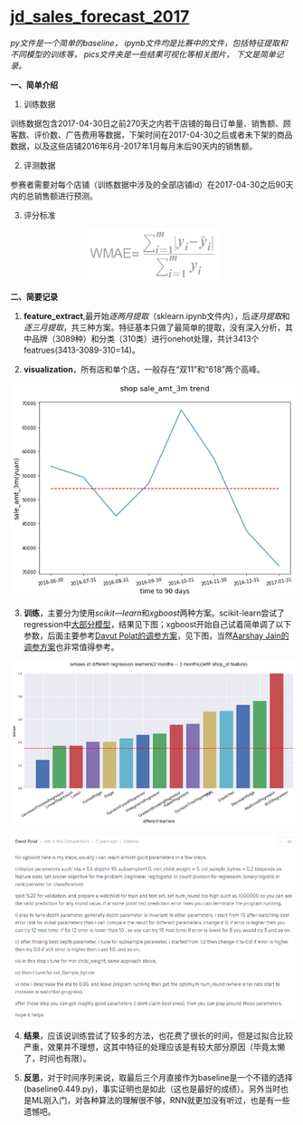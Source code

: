 # [jd_sales_forecast_2017](https://jdder.jd.com/index/jddDetail?matchId=0890e7edc3c840ea9351e9d736da1e16)


*py文件是一个简单的baseline，
ipynb文件均是比赛中的文件，包括特征提取和不同模型的训练等，
pics文件夹是一些结果可视化等相关图片，
下文是简单记录。*

**一、简单介绍**

1. 训练数据

训练数据包含2017-04-30日之前270天之内若干店铺的每日订单量、销售额、顾客数、评价数、广告费用等数据，下架时间在2017-04-30之后或者未下架的商品数据，以及这些店铺2016年6月-2017年1月每月末后90天内的销售额。

2. 评测数据

参赛者需要对每个店铺（训练数据中涉及的全部店铺id）在2017-04-30之后90天内的总销售额进行预测。

3. 评分标准
<p align='center'>
   <img src=pics/sample_score.png>
</p>

**二、简要记录**

1. **feature_extract**,最开始*逐两月提取*（sklearn.ipynb文件内），后*逐月提取*和*逐三月提取*，共三种方案。特征基本只做了最简单的提取，没有深入分析，其中品牌（3089种）和分类（310类）进行onehot处理，共计3413个featrues(3413-3089-310=14)。

2. **visualization**，所有店和单个店，一般存在“双11”和“618”两个高峰。
<p align='center'>
   <img src=pics/sales_amt_3m_shop1148.png>
</p>

3. **训练**，主要分为使用*scikit—learn*和*xgboost*两种方案。scikit-learn尝试了regression中[大部分模型](http://scikit-learn.org/stable/supervised_learning.html#supervised-learning)，结果见下图；xgboost开始自己试着简单调了以下参数，后面主要参考[Davut Polat的调参方案](https://www.kaggle.com/c/bnp-paribas-cardif-claims-management/discussion/19083)，见下图，当然[Aarshay Jain的调参方案](https://www.analyticsvidhya.com/blog/2016/03/complete-guide-parameter-tuning-xgboost-with-codes-python/)也非常值得参考。
<p align='center'>
   <img src=pics/sklearn23_SI.png>
</p>
<p align='center'>
   <img src=pics/Davut_tuning.png>
</p>

4. **结果**，应该说训练尝试了较多的方法，也花费了很长的时间，但是过拟合比较严重，效果并不理想，这其中特征的处理应该是有较大部分原因（毕竟太懒了，时间也有限）。

5. **反思**，对于时间序列来说，取最后三个月直接作为baseline是一个不错的选择(baseline0.449.py)，事实证明也是如此（这也是最好的成绩）。另外当时也是ML刚入门，对各种算法的理解很不够，RNN就更加没有听过，也是有一些遗憾吧。
